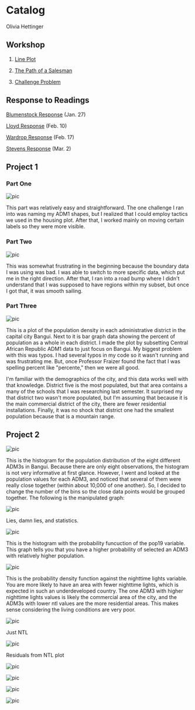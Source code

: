# Catalog

Olivia Hettinger

## Workshop

1. [Line Plot](https://github.com/ohhettinger/wickedproblems/blob/master/plot2.png)

2. [The Path of a Salesman](https://github.com/ohhettinger/wickedproblems/blob/master/plot3.png)

3. [Challenge Problem](https://github.com/ohhettinger/wickedproblems/blob/master/challenge_question_1.png)

## Response to Readings

[Blumenstock Response](https://github.com/ohhettinger/wickedproblems/blob/master/blumenstock.md) (Jan. 27)

[Lloyd Response](https://github.com/ohhettinger/wickedproblems/blob/master/Lloyd.md) (Feb. 10)

[Wardrop Response](https://github.com/ohhettinger/wickedproblems/blob/master/Wardop.md) (Feb. 17)

[Stevens Response](https://github.com/ohhettinger/wickedproblems/blob/master/stevens.md) (Mar. 2)

## Project 1

### Part One

![pic](Central_African_Republic.png)

This part was relatively easy and straightforward. The one challenge I ran into was naming my ADM1 shapes, but I realized that I could employ tactics we used in the housing plot. After that, I worked mainly on moving certain labels so they were more visible. 
### Part Two

![pic](Bangui_adm3_population_again.png)

This was somewhat frustrating in the beginning because the boundary data I was using was bad. I was able to switch to more specific data, which put me in the right direction. After that, I ran into a road bump where I didn't understand that I was supposed to have regions within my subset, but once I got that, it was smooth sailing. 

### Part Three

![pic](Bangui.png)

This is a plot of the population density in each administrative district in the capital city Bangui. Next to it is bar graph data showing the percent of population as a whole in each district. I made the plot by subsetting Central African Republic ADM1 data to just focus on Bangui. My biggest problem with this was typos. I had several typos in my code so it wasn't running and was frustrating me. But, once Professor Fraizer found the fact that I was spelling percent like "percente," then we were all good. 

I'm familiar with the demographics of the city, and this data works well with that knowledge. District five is the most populated, but that area contains a many of the schools that I was researching last semester. It surprised my that district two wasn't more populated, but I'm assuming that because it is the main commercial district of the city, there are fewer residential installations. Finally, it was no shock that district one had the smallest population because that is a mountain range. 

## Project 2

![pic](First_Histogram_Ugly.png)

This is the histogram for the population distribution of the eight different ADM3s in Bangui. Because there are only eight observations, the histogram is not very informative at first glance. However, I went and looked at the population values for each ADM3, and noticed that several of them were really close together (within about 10,000 of one another). So, I decided to change the number of the bins so the close data points would be grouped together. The following is the manipulated graph:

![pic](Better_Histogram_Project_Two.png)

Lies, damn lies, and statistics. 

![pic](Density_Histogram.png)

This is the histogram with the probability funcuction of the pop19 variable. This graph tells you that you have a higher probability of selected an ADM3 with relatively higher population. 

![pic](PDF_ntl_bangui.png)

This is the probability density function against the nighttime lights variable. You are more likely to have an area with fewer nighttime lights, which is expected in such an underdeveloped country. The one ADM3 with higher nighttime lights values is likely the commercial area of the city, and the ADM3s with lower ntl values are the more residential areas. This makes sense considering the living conditions are very poor. 

![pic](ntl_bangui.png)

Just NTL

![pic](ntl_residuals.png)

Residuals from NTL plot

![pic](some_variables_bangui.png)

![pic](Several_variables_resid.png)

![pic](all_variables_bangui.png)

![pic](all_variables_resid.png)

